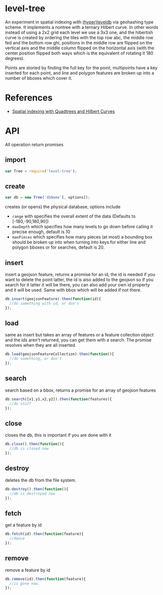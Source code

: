 level-tree
===

An experiment in spatial indexing with [(hyper)leveldb](https://github.com/rvagg/node-leveldown/tree/hyper-leveldb) via geohashing type scheme. It implements a nontree with a ternary Hilbert curve.  In other words instead of using a 2x2 grid each level we use a 3x3 one, and the hibertish curve is created by ordering the tiles with the top row abc, the middle row fed and the bottom row ghi, positions in the middle row are flipped on the vertical axis and the middle column flipped on the horizontal axis (with the center position flipped both ways which is the equivalent of rotating it 180 degrees).

Points are storied by finding the full key for the point, multipoints have a key inserted for each point, and line and polygon features are broken up into a number of bboxes which cover it.

References 
===

- [Spatial indexing with Quadtrees and Hilbert Curves](http://blog.notdot.net/2009/11/Damn-Cool-Algorithms-Spatial-indexing-with-Quadtrees-and-Hilbert-Curves)

API
===

All operation return promises

import
----

```javascript
var Tree = require('level-tree');
```

create
---

```javascript
var db = new Tree('dbName'[, options]);
```

creates (or opens) the physical database, options include 

- `range` with specifies the overall extent of the data (Defaults to [-180,-90,180,90])
- `maxDepth` which specifies how many levels to go down before calling it precise enough, default is 10
- `maxPieces` which specifies how many pieces (at most) a bounding box should be broken up into when turning into keys for either line and polygon bboxes or for searches, default is 20.

insert
----

insert a geojson feature, returns a promise for an id, the id is needed if you want to delete the point latter, the id is also added to the geojson so if you search for it latter it will be there, you can also add your own id property and it will be used. Same with bbox which will be added if not there.

```javascript
db.insert(geojsonFeature).then(function(id){
  //do something with id, or don't
});
```

load
---

same as insert but takes an array of features or a feature collection object and the ids aren't returned, you can get them with a search.  The promise resolves when they are all inserted.

```javascript
db.load(geojsonFeatureCollection).then(function(){
  //do something, or don't
});
```

search
---

search based on a bbox, returns a promise for an array of geojson features

```javascript
db.search([x1,y1,x2,y2]).then(function(features){
  //do stuff
});
```

close
---

closes the db, this is important if you are done with it

```javascript
db.close().then(function(){
  //db is closed now
});
```

destroy
---

deletes the db from the file system.

```javascript
db.destroy().then(function(){
  //db is destroyed now
});
```

fetch
---

get a feature by id

```javascript
db.fetch(id).then(function(feature){
  //dance
});
```

remove
---

remove a feature by id

```javascript
db.remove(id).then(function(feature){
  //is gone now.
});